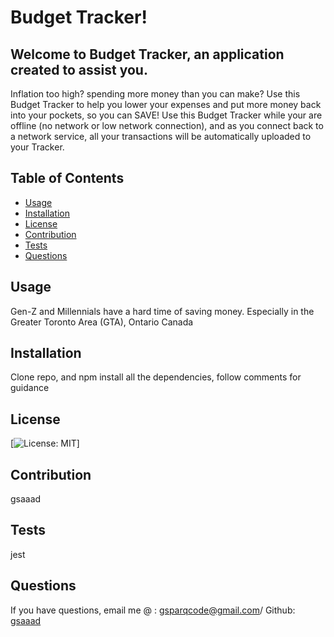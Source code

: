 # Budget Tracker!

## Welcome to Budget Tracker, an application created to assist you.

Inflation too high? spending more money than you can make? Use this Budget Tracker to help you lower your expenses and put more money back into your pockets, so you can SAVE! Use this Budget Tracker while your are offline (no network or low network connection), and as you connect back to a network service, all your transactions will be automatically uploaded to your Tracker.

## Table of Contents

- [Usage](#usage)
- [Installation](#installation)
- [License](#license)
- [Contribution](#contribution)
- [Tests](#tests)
- [Questions](#questions)

## Usage

Gen-Z and Millennials have a hard time of saving money. Especially in the Greater Toronto Area (GTA), Ontario Canada

## Installation

Clone repo, and npm install all the dependencies, follow comments for guidance

## License

[![License: MIT](https://img.shields.io/badge/License-MIT-yellow)]

## Contribution

gsaaad

## Tests

jest

## Questions

If you have questions, email me @ : gsparqcode@gmail.com/ Github: [gsaaad](https://github.com/gsaaad)
